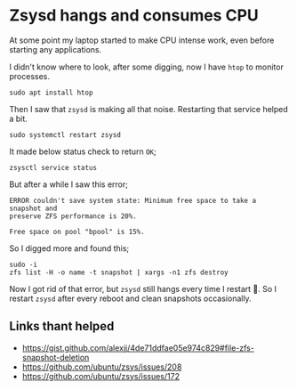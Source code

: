 # Zsysd hangs and consumes CPU

At some point my laptop started to make CPU intense work, even before starting
any applications.

I didn't know where to look, after some digging, now I have `htop` to monitor
processes.

```
sudo apt install htop
```

Then I saw that `zsysd` is making all that noise. Restarting that service
helped a bit.

```
sudo systemctl restart zsysd
```

It made below status check to return `OK`;

```
zsysctl service status
```

But after a while I saw this error;

```
ERROR couldn't save system state: Minimum free space to take a snapshot and
preserve ZFS performance is 20%.

Free space on pool "bpool" is 15%.
```

So I digged more and found this;

```
sudo -i
zfs list -H -o name -t snapshot | xargs -n1 zfs destroy
```

Now I got rid of that error, but `zsysd` still hangs every time I restart 🤷.
So I restart `zsysd` after every reboot and clean snapshots occasionally.

## Links thant helped

- https://gist.github.com/alexjj/4de71ddfae05e974c829#file-zfs-snapshot-deletion
- https://github.com/ubuntu/zsys/issues/208
- https://github.com/ubuntu/zsys/issues/172
